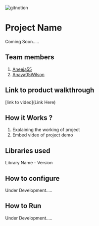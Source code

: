 
![gitnotion](https://github.com/user-attachments/assets/079fdd2e-ba20-4a5b-9801-58448e81d8b9)




# Project Name
Coming Soon.....
## Team members
1. [Aneeja55](https://github.com/Aneeja55)
2. [Anaya05Wilson](https://github.com/Anaya05Wilson)
## Link to product walkthrough
[link to video](Link Here)
## How it Works ?
1. Explaining the working of project
2. Embed video of project demo
## Libraries used
Library Name - Version
## How to configure
Under Development.....
## How to Run
Under Development.....
